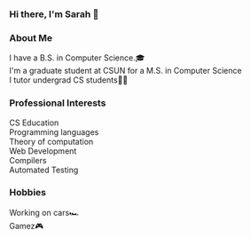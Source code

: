 ### Hi there, I'm Sarah 👋  
  
  
###  About Me  
I have a B.S. in Computer Science.🎓  
I'm a graduate student at CSUN for a M.S. in Computer Science  
I tutor undergrad CS students👩‍💻  
### Professional Interests ###
CS Education <br />
Programming languages <br />
Theory of computation <br />
Web Development <br />
Compilers <br />
Automated Testing
### Hobbies
Working on cars🏎 <br />
Gamez🎮 <br />

<!--
**sarahnicoleboo/sarahnicoleboo** is a ✨ _special_ ✨ repository because its `README.md` (this file) appears on your GitHub profile. -->
